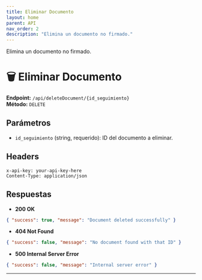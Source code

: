 ```yaml
---
title: Eliminar Documento
layout: home
parent: API
nav_order: 2
description: "Elimina un documento no firmado."
---
```

Elimina un documento no firmado. 

# 🗑️ Eliminar Documento

**Endpoint:** `/api/deleteDocument/{id_seguimiento}`  
**Método:** `DELETE`  

## Parámetros
- `id_seguimiento` (string, requerido): ID del documento a eliminar.

## Headers

```
x-api-key: your-api-key-here
Content-Type: application/json
```

## Respuestas

* **200 OK**

```json
{ "success": true, "message": "Document deleted successfully" }
```

* **404 Not Found**

```json
{ "success": false, "message": "No document found with that ID" }
```

* **500 Internal Server Error**

```json
{ "success": false, "message": "Internal server error" }
```

---
